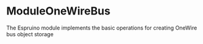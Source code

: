 # ModuleOneWireBus
The Espruino module implements the basic operations for creating OneWire bus object storage
